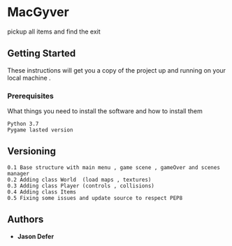 # MacGyver

pickup all items and find the exit

## Getting Started

These instructions will get you a copy of the project up and running on your local machine .

### Prerequisites

What things you need to install the software and how to install them

```
Python 3.7
Pygame lasted version
```

## Versioning
```
0.1 Base structure with main menu , game scene , gameOver and scenes manager
0.2 Adding class World  (load maps , textures)
0.3 Adding class Player (controls , collisions)
0.4 Adding class Items
0.5 Fixing some issues and update source to respect PEP8
```
## Authors

* **Jason Defer**


